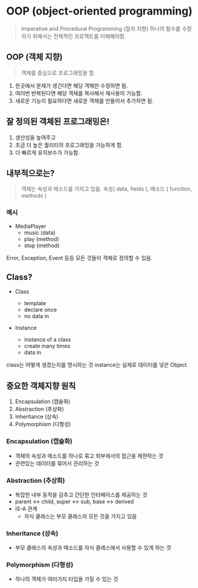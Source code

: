 # OOP (object-oriented programming)

> Imperative and Procedural Programming (절차 지향)
> 하나의 함수를 수정하기 위해서는 전체적인 프로젝트를 이해해야함.

## OOP (객체 지향)

> 객체를 중심으로 프로그래밍을 함.

1. 한곳에서 문제가 생긴다면 해당 객체만 수정하면 됨.
2. 여러번 반복된다면 해당 객체를 복사해서 재사용이 가능함.
3. 새로운 기능이 필요하다면 새로운 객체를 만들어서 추가하면 됨.

## 잘 정의된 객체된 프로그래밍은!

1. 생산성을 높여주고
2. 조금 더 높은 퀄리티의 프로그래밍을 가능하게 함.
3. 더 빠르게 유지보수가 가능함.

## 내부적으로는?

> 객체는 속성과 메소드를 가지고 있음.
> 속성( data, fields ), 메소드 ( function, methods )

### 예시

- MediaPlayer
  - music (data)
  - play (method)
  - stop (method)

Error, Exception, Event 등등 모든 것들이 객체로 정의할 수 있음.

## Class?

- Class

  - template
  - declare once
  - no data in

- Instance
  - instance of a class
  - create many times
  - data in

class는 어떻게 생겼는지를 명시하는 것
instance는 실제로 데이터를 넣은 Object

## 중요한 객체지향 원칙

1. Encapsulation (캡슐화)
2. Abstraction (추상화)
3. Inheritance (상속)
4. Polymorphism (다형성)

### Encapsulation (캡슐화)

- 객체의 속성과 메소드를 하나로 묶고 외부에서의 접근을 제한하는 것
- 관련있는 데이터를 묶어서 관리하는 것

### Abstraction (추상화)

- 복잡한 내부 동작을 감추고 간단한 인터페이스를 제공하는 것
- parent <-> child, super <-> sub, base <-> derived
- IS-A 관계
  - 자식 클래스는 부모 클래스의 모든 것을 가지고 있음

### Inheritance (상속)

- 부모 클래스의 속성과 메소드를 자식 클래스에서 사용할 수 있게 하는 것

### Polymorphism (다형성)

- 하나의 객체가 여러가지 타입을 가질 수 있는 것
